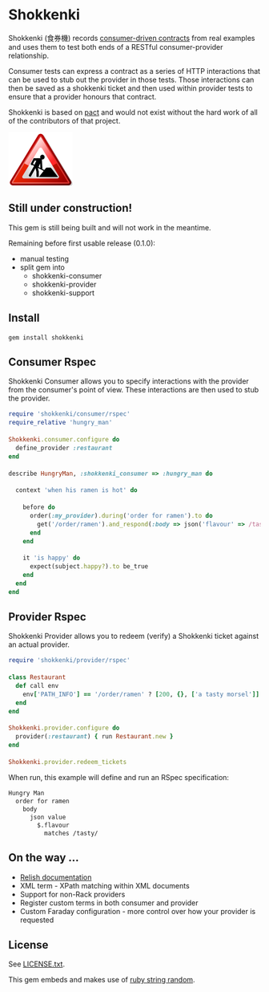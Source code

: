 # Shokkenki

Shokkenki (食券機) records [consumer-driven contracts](http://martinfowler.com/articles/consumerDrivenContracts.html) from real examples and uses them to test both ends of a RESTful consumer-provider relationship.

Consumer tests can express a contract as a series of HTTP interactions that can be used to stub out the provider in those tests. Those interactions can then be saved as a shokkenki ticket and then used within provider tests to ensure that a provider honours that contract.

Shokkenki is based on [pact](https://github.com/uglyog/pact) and would not exist without the hard work of all of the contributors of that project.

![Under construction](/Under_contruction_icon-red.svg.png "Under construction")

## Still under construction!

This gem is still being built and will not work in the meantime.

Remaining before first usable release (0.1.0):

- manual testing
- split gem into
  - shokkenki-consumer
  - shokkenki-provider
  - shokkenki-support

## Install

    gem install shokkenki

## Consumer Rspec

Shokkenki Consumer allows you to specify interactions with the provider from the consumer's point of view. These interactions are then used to stub the provider.

```ruby
require 'shokkenki/consumer/rspec'
require_relative 'hungry_man'

Shokkenki.consumer.configure do
  define_provider :restaurant
end

describe HungryMan, :shokkenki_consumer => :hungry_man do

  context 'when his ramen is hot' do

    before do
      order(:my_provider).during('order for ramen').to do
        get('/order/ramen').and_respond(:body => json('flavour' => /tasty/))
      end
    end

    it 'is happy' do
      expect(subject.happy?).to be_true
    end
  end
end
```

## Provider Rspec

Shokkenki Provider allows you to redeem (verify) a Shokkenki ticket against an actual provider.

```ruby
require 'shokkenki/provider/rspec'

class Restaurant
  def call env
    env['PATH_INFO'] == '/order/ramen' ? [200, {}, ['a tasty morsel']] : raise('Unsupported path')
  end
end

Shokkenki.provider.configure do
  provider(:restaurant) { run Restaurant.new }
end

Shokkenki.provider.redeem_tickets
```

When run, this example will define and run an RSpec specification:

```
Hungry Man
  order for ramen
    body
      json value
        $.flavour
          matches /tasty/
```

## On the way ...

  - [Relish documentation](https://www.relishapp.com/shokkenki)
  - XML term - XPath matching within XML documents
  - Support for non-Rack providers
  - Register custom terms in both consumer and provider
  - Custom Faraday configuration - more control over how your provider is requested

## License

See [LICENSE.txt](LICENSE.txt).

This gem embeds and makes use of [ruby string random](https://github.com/repeatedly/ruby-string-random).



